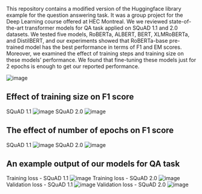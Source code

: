 This repository contains a modified version of the Huggingface library example for the question answering task. 
It was a group project for the Deep Learning course offered at HEC Montreal. We we reviewed state-of-the-art transformer models for QA task applied on 
SQuAD 1.1 and 2.0 datasets. We tested five models, RoBERTa, ALBERT, BERT, XLMRoBERTa, and DistilBERT, and our experiments showed that RoBERTa-base pre-trained model 
has the best performance in terms of F1 and EM scores. 
Moreover, we examined the effect of training steps and training size on these models’ performance. 
We found that fine-tuning these models just for 2 epochs is enough to get our reported performance. 

![image](https://user-images.githubusercontent.com/46126394/195227422-18250aa2-f65f-441d-b8a2-842fb56527ff.png)
## Effect of training size on F1 score
SQuAD 1.1
![image](https://user-images.githubusercontent.com/46126394/195229475-5071feb5-4257-41c7-9d21-deda69d97e78.png)
SQuAD 2.0
![image](https://user-images.githubusercontent.com/46126394/195229487-7cf8d09c-2747-4abf-9ace-9ac2b4db058c.png)

## The effect of number of epochs on F1 score 
SQuAD 1.1
![image](https://user-images.githubusercontent.com/46126394/195229659-3c77cb61-b046-4091-ae62-174d3192989c.png)
SQuAD 2.0
![image](https://user-images.githubusercontent.com/46126394/195229674-aad9d87f-9811-42de-adf3-2871a5f1a819.png)


## An example output of our models for QA task


Training loss - SQuAD 1.1
![image](https://user-images.githubusercontent.com/46126394/195227369-8913b07d-93f0-4b71-8197-eaf18b83cfa4.png)
Training loss - SQuAD 2.0
![image](https://user-images.githubusercontent.com/46126394/195227385-01bb5250-cc43-4606-baf2-873ff55c7e0e.png)
Validation loss - SQuAD 1.1
![image](https://user-images.githubusercontent.com/46126394/195227399-008ac73e-2a94-4ab7-8132-c4d8c7c8f2aa.png)
Validation loss - SQuAD 2.0
![image](https://user-images.githubusercontent.com/46126394/195227409-5fa6568f-cba9-4237-8ff6-2a3421f58773.png)


